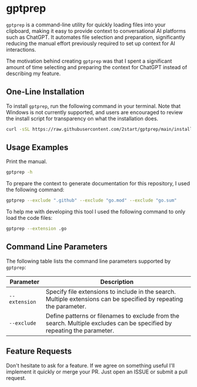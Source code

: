 # gptprep

`gptprep` is a command-line utility for quickly loading files into your clipboard, making it easy to provide context to conversational AI platforms such as ChatGPT. It automates file selection and preparation, significantly reducing the manual effort previously required to set up context for AI interactions.

The motivation behind creating `gptprep` was that I spent a significant amount of time selecting and preparing the context for ChatGPT instead of describing my feature. 

## One-Line Installation

To install `gptprep`, run the following command in your terminal. Note that Windows is not currently supported, and users are encouraged to review the install script for transparency on what the installation does.

```sh
curl -sSL https://raw.githubusercontent.com/2start/gptprep/main/install.sh | sudo sh
```

## Usage Examples

Print the manual.

```sh
gptprep -h
```

To prepare the context to generate documentation for this repository, I used the following command:

```sh
gptprep --exclude ".github" --exclude "go.mod" --exclude "go.sum"
```

To help me with developing this tool I used the following command to only load the code files:

```sh
gptprep --extension .go
```

## Command Line Parameters

The following table lists the command line parameters supported by `gptprep`:

| Parameter     | Description                                                  |
| ------------- | ------------------------------------------------------------ |
| `--extension` | Specify file extensions to include in the search. Multiple extensions can be specified by repeating the parameter. |
| `--exclude`   | Define patterns or filenames to exclude from the search. Multiple excludes can be specified by repeating the parameter. |

## Feature Requests

Don't hesitate to ask for a feature. If we agree on something useful I'll implement it quickly or merge your PR.
Just open an ISSUE or submit a pull request.
